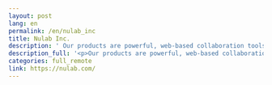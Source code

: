 ```yaml
---
layout: post
lang: en
permalink: /en/nulab_inc
title: Nulab Inc.
description: ' Our products are powerful, web-based collaboration tools to make work to be “fun”. Backlog : Project Management Tool Cacoo : Vidual Collaboration Tool Typetalk : Business Chat Tool All products support English, so we have users all over the world. You can work remotely if you live in Japan. Looking forward to your contact from Nulab Japan Career page. '
description_full: '<p>Our products are powerful, web-based collaboration tools to make work to be “fun”.<br /><a href="https://backlog.com/">Backlog</a> : Project Management Tool<br /><a href="https://cacoo.com/">Cacoo</a> : Vidual Collaboration Tool<br /><a href="https://www.typetalk.com/">Typetalk</a> : Business Chat Tool<br />All products support English, so we have users all over the world. You can work remotely if you live in Japan. Looking forward to your contact <a href="https://nulab.com/ja/about/careers/coffee/">from Nulab Japan Career page</a>.</p>'
categories: full_remote
link: https://nulab.com/
---
```

